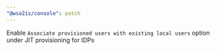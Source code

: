 ```yaml
---
"@wso2is/console": patch
---
```


Enable `Associate provisioned users with existing local users` option under JIT provisioning for IDPs
